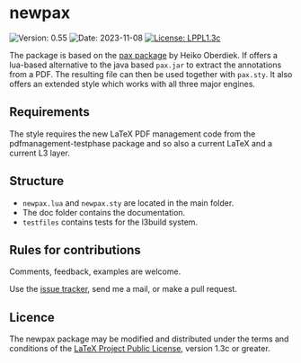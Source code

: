 # newpax

![Version: 0.55](https://img.shields.io/badge/current_version-0.55-blue.svg?style=flat-square)
![Date: 2023-11-08](https://img.shields.io/badge/date-2023-11-08-blue.svg?style=flat-square)
[![License: LPPL1.3c ](https://img.shields.io/badge/license-LPPL1.3c-blue.svg?style=flat-square)](https://ctan.org/license/lppl1.3c)

The package is based on the [pax package](https://ctan.org/pkg/pax) by Heiko Oberdiek. 
If offers a lua-based alternative to the java based `pax.jar` to extract the annotations from a PDF. The resulting file
 can then be used together with `pax.sty`. It also offers an extended style which works with all three major engines.
 
## Requirements 

The style requires the new LaTeX PDF management code from the pdfmanagement-testphase package and so also
a current LaTeX and a current L3 layer.

##  Structure

- `newpax.lua` and `newpax.sty` are located in the main folder.
- The doc folder contains the documentation.
- `testfiles` contains tests for the l3build system. 
      
## Rules for contributions

Comments, feedback, examples are welcome. 

Use the [issue tracker](https://github.com/u-fischer/newpax/issues), send me a mail, or make a pull request.

## Licence

The newpax package may be modified and distributed under the terms and conditions of the 
[LaTeX Project Public License](https://www.latex-project.org/lppl/), version 1.3c or greater.
